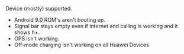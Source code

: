 Device (mostly) supported.

* Android 9.0 ROM's aren't booting up.
* Signal bar stays empty even if internet and calling is working and it shows h+.
* GPS isn't working.
* Off-mode charging isn't working on all Huawei Devices
